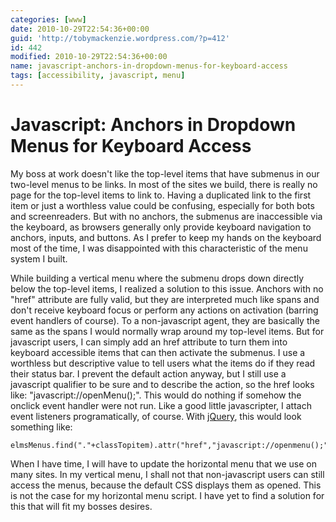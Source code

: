```yaml
---
categories: [www]
date: 2010-10-29T22:54:36+00:00
guid: 'http://tobymackenzie.wordpress.com/?p=412'
id: 442
modified: 2010-10-29T22:54:36+00:00
name: javascript-anchors-in-dropdown-menus-for-keyboard-access
tags: [accessibility, javascript, menu]
---
```


Javascript: Anchors in Dropdown Menus for Keyboard Access
=========================================================

My boss at work doesn't like the top-level items that have submenus in our two-level menus to be links.  In most of the sites we build, there is really no page for the top-level items to link to.  Having a duplicated link to the first item or just a worthless value could be confusing, especially for both bots and screenreaders.  But with no anchors, the submenus are inaccessible via the keyboard, as browsers generally only provide keyboard navigation to anchors, inputs, and buttons.  As I prefer to keep my hands on the keyboard most of the time, I was disappointed with this characteristic of the menu system I built.

While building a vertical menu where the submenu drops down directly below the top-level items, I realized a solution to this issue.  Anchors with no "href" attribute are fully valid, but they are interpreted much like spans and don't receive keyboard focus or perform any actions on activation (barring event handlers of course).  To a non-javascript agent, they are basically the same as the spans I would normally wrap around my top-level items.  But for javascript users, I can simply add an href attribute to turn them into keyboard accessible items that can then activate the submenus.  I use a worthless but descriptive value to tell users what the items do if they read their status bar.  I prevent the default action anyway, but I still use a javascript qualifier to be sure and to describe the action, so the href looks like: "javascript://openMenu();".  This would do nothing if somehow the onclick event handler were not run.  Like a good little javascripter, I attach event listeners programatically, of course.  With [jQuery](http://jquery.com/), this would look something like:

```
elmsMenus.find("."+classTopitem).attr("href","javascript://openmenu();");
```

When I have time, I will have to update the horizontal menu that we use on many sites.  In my vertical menu, I shall not that non-javascript users can still access the menus, because the default CSS displays them as opened.  This is not the case for my horizontal menu script.  I have yet to find a solution for this that will fit my bosses desires.
